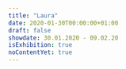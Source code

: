 ```yaml
---
title: "Laura"
date: 2020-01-30T00:00:00+01:00
draft: false
showdate: 30.01.2020 - 09.02.20
isExhibition: true
noContentYet: true
---
```

